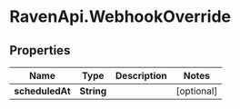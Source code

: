 # RavenApi.WebhookOverride

## Properties
Name | Type | Description | Notes
------------ | ------------- | ------------- | -------------
**scheduledAt** | **String** |  | [optional] 


